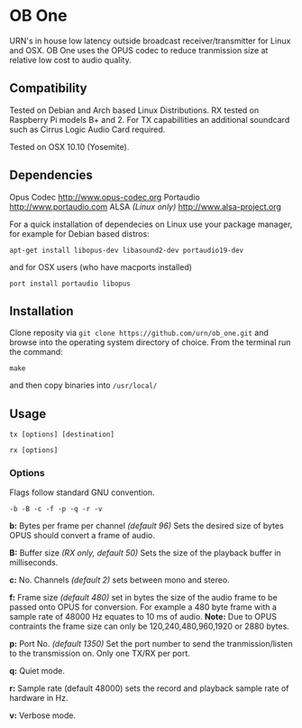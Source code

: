 OB One
======

URN's in house low latency outside broadcast receiver/transmitter for Linux and OSX. OB One uses the OPUS codec to reduce tranmission size at relative low cost to audio quality. 

## Compatibility

Tested on Debian and Arch based Linux Distributions. RX tested on Raspberry Pi models B+ and 2. For TX capabillities an additional soundcard such as Cirrus Logic Audio Card required.

Tested on OSX 10.10 (Yosemite).

## Dependencies
Opus Codec 			http://www.opus-codec.org
Portaudio 			http://www.portaudio.com
ALSA *(Linux only)*	http://www.alsa-project.org

For a quick installation of dependecies on Linux use your package manager, for example for Debian based distros:

`apt-get install libopus-dev libasound2-dev portaudio19-dev`

and for OSX users (who have macports installed)

`port install portaudio libopus`

## Installation 
Clone reposity via `git clone https://github.com/urn/ob_one.git` and browse into the operating system directory of choice. From the terminal run the command:

`make` 

and then copy binaries into `/usr/local/`

## Usage 
`tx [options] [destination]`

`rx [options]`

### Options
Flags follow standard GNU convention.

`-b -B -c -f -p -q -r -v`

**b:** Bytes per frame per channel *(default 96)* Sets the desired size of bytes OPUS should convert a frame of audio.

**B:** Buffer size *(RX only, default 50)* Sets the size of the playback buffer in milliseconds.

**c:** No. Channels *(default 2)* sets between mono and stereo.

**f:** Frame size *(default 480)* set in bytes the size of the audio frame to be passed onto OPUS for conversion. For example a 480 byte frame with a sample rate of 48000 Hz equates to 10 ms of audio. **Note:** Due to OPUS contraints the frame size can only be 120,240,480,960,1920 or 2880 bytes. 

**p:** Port No. *(default 1350)* Set the port number to send the tranmission/listen to the transmission on. Only one TX/RX per port.

**q:** Quiet mode.

**r:** Sample rate (default 48000) sets the record and playback sample rate of hardware in Hz.

**v:** Verbose mode. 

